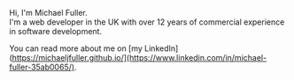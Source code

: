 Hi, I'm Michael Fuller.  
I'm a web developer in the UK with over 12 years of commercial experience in software development.

You can read more about me on [my LinkedIn](https://michaeljfuller.github.io/](https://www.linkedin.com/in/michael-fuller-35ab0065/).
